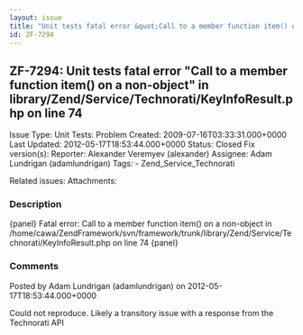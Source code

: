 ```yaml
---
layout: issue
title: "Unit tests fatal error &quot;Call to a member function item() on a non-object&quot; in library/Zend/Service/Technorati/KeyInfoResult.php on line 74"
id: ZF-7294
---
```


ZF-7294: Unit tests fatal error "Call to a member function item() on a non-object" in library/Zend/Service/Technorati/KeyInfoResult.php on line 74
--------------------------------------------------------------------------------------------------------------------------------------------------

 Issue Type: Unit Tests: Problem Created: 2009-07-16T03:33:31.000+0000 Last Updated: 2012-05-17T18:53:44.000+0000 Status: Closed Fix version(s): 
 Reporter:  Alexander Veremyev (alexander)  Assignee:  Adam Lundrigan (adamlundrigan)  Tags: - Zend\_Service\_Technorati
 
 Related issues: 
 Attachments: 
### Description

{panel} Fatal error: Call to a member function item() on a non-object in /home/cawa/ZendFramework/svn/framework/trunk/library/Zend/Service/Technorati/KeyInfoResult.php on line 74 {panel}

 

 

### Comments

Posted by Adam Lundrigan (adamlundrigan) on 2012-05-17T18:53:44.000+0000

Could not reproduce. Likely a transitory issue with a response from the Technorati API

 

 